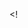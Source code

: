 <!<!DOCTYPE html>
<html lang="es">
<head>
    <meta charset="UTF-8">
    <meta name="viewport" content="width=device-width, initial-scale=1.0">
    <title>Terminal</title>
    <style>
        @import url('https://fonts.googleapis.com/css2?family=Press+Start+2P&family=VT323&display=swap');

        body {
            background-color: #000;
            color: #fff;
            margin: 0;
            padding: 20px;
            font-size: 14px;
            line-height: 1.6;
            text-align: center;
        }

        #terminal {
            max-width: 800px;
            margin: auto;
            padding: 20px;
            white-space: pre-wrap;
            word-wrap: break-word;
        }

        .system-text {
            font-family: 'VT323', monospace;
            font-size: 18px;
        }

        .fnaf-text {
            font-family: 'Press Start 2P', cursive;
            font-size: 14px;
        }

        .hidden {
            display: none;
        }

        .input-line {
            display: inline-block;
        }

        .prompt {
            font-family: 'Press Start 2P', cursive;
            color: #fff;
            margin-right: 5px;
        }

        .input-field {
            background: none;
            border: none;
            color: #fff;
            font-family: 'Press Start 2P', cursive;
            font-size: 14px;
            outline: none;
            width: 50px;
            text-transform: lowercase;
        }

        .blinking-cursor {
            display: inline-block;
            width: 10px;
            height: 18px;
            background-color: #fff;
            animation: blink 1s step-end infinite;
        }

        @keyframes blink {
            50% { opacity: 0; }
        }

        .button {
            font-family: 'Press Start 2P', cursive;
            font-size: 12px;
            background-color: #fff;
            color: #000;
            border: none;
            padding: 10px;
            margin-top: 10px;
            cursor: pointer;
            display: inline-block;
        }

    </style>
</head>
<body>

    <div id="terminal">
        <div id="intro" class="system-text"></div>

        <div id="promptText" class="fnaf-text hidden">
            Hi Mar, there's something special I want to share with you. <br>
            Once you say 'yes,' there's no going back. <br>
            Are you sure? 
            <div class="input-line">
                (yes/no): <input type="text" id="inputField" class="input-field" autofocus>
                <span class="blinking-cursor"></span>
            </div>
        </div>

        <div id="musicPrompt" class="hidden fnaf-text">
            Antes de empezar, me gustaría que reproduzcas esto: <br>
            <a href="https://open.spotify.com/track/3H9GcHKKJyZ9TEOLKlJ1U5?si=06pFZspsR_m7NuG9cXZ9ag" target="_blank">🎵 Escuchar canción 🎵</a>
            <br><br>
            <button class="button" onclick="startMessage()">Ya puse la canción</button>
        </div>

        <div id="message" class="hidden fnaf-text"></div>
    </div>

    <script>
        const introText = `Initializing system...
Loading secure connection...
Verifying identity...
Access granted.\n\n`;

        const messageText = `HOLA, MAR.

SÉ QUE NO ESPERABAS ESTO, PERO QUERÍA HACER ALGO ESPECIAL. ¡FELIZ CUMPLEAÑOS LINDA, YA SON 21!

NO SÉ DE PROGRAMACIÓN, PERO QUISE INTENTARLO SOLO POR TI. PORQUE SI ALGUIEN MERECE ALGO ESPECIAL, ERES TÚ.

ME GUSTA TODO DE TI, ¿SABÍAS? TU FORMA DE SER, TAN SUAVE QUE SIMPLEMENTE ME PIERDO EN TI. 
LA MANERA EN QUE ME TRATAS, CÓMO ME MIRAS, CÓMO ME HACES SENTIR… NUNCA HABÍA SENTIDO ALGO ASÍ POR ALGUIEN.

TODAVÍA RECUERDO LA PRIMERA VEZ QUE TE VI EN CÁMARA. TE TAPABAS MUCHO, LA APAGABAS RÁPIDO, COMO SI NO QUISIERAS QUE TE VIERA. Y YO, EN ESE MOMENTO, ME DI CUENTA DE QUE SI EL MUNDO TE VIERA COMO YO TE VEO, SE ENAMORARÍA IGUAL QUE YO LO HAGO CADA VEZ QUE TE MIRO.

ESPERO QUE TENGAS UN DÍA MUY LINDO (COMO TÚ). 💚`;

        function typeWriterEffect(element, text, speed = 50, callback = null) {
            let i = 0;
            function type() {
                if (i < text.length) {
                    element.innerHTML += text.charAt(i);
                    i++;
                    setTimeout(type, speed);
                } else if (callback) {
                    callback();
                }
            }
            type();
        }

        function checkInput(event) {
            if (event.key === "Enter") {
                let userInput = document.getElementById("inputField").value.toLowerCase();
                if (userInput === "yes") {
                    document.getElementById("promptText").style.display = "none";
                    document.getElementById("musicPrompt").classList.remove("hidden");
                } else {
                    document.getElementById("inputField").value = "";
                    alert("ACCESS DENIED. ONLY 'YES' IS ALLOWED.");
                }
            }
        }

        function startMessage() {
            document.getElementById("musicPrompt").style.display = "none";
            let messageDiv = document.getElementById("message");
            messageDiv.classList.remove("hidden");
            typeWriterEffect(messageDiv, messageText, 50);
        }

        document.getElementById("inputField").addEventListener("keypress", checkInput);
        
        let introDiv = document.getElementById("intro");
        typeWriterEffect(introDiv, introText, 40, function() {
            document.getElementById("promptText").classList.remove("hidden");
        });
    </script>

</body>
</html>
